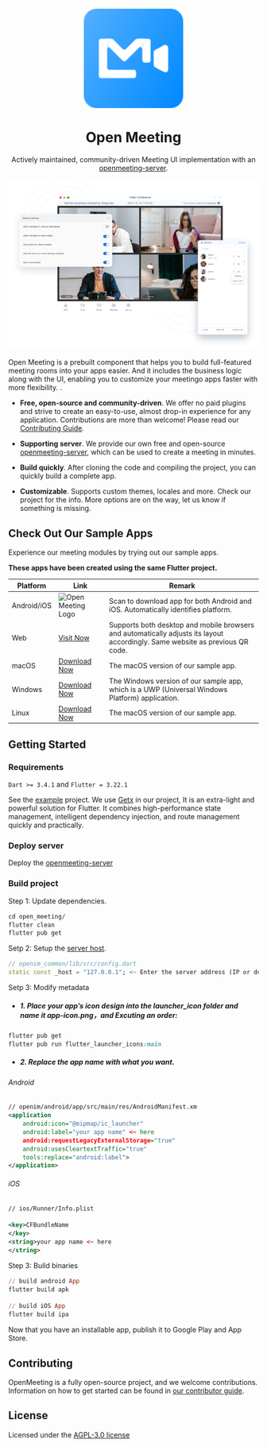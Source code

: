 <p align="center">
  <a href="https://openim.io">
    <img src="doc/logo.webp" width="200px" alt="Open Meeting Logo" />
  </a>
</p>

<h1 align="center">Open Meeting</h1>

<p align="center">
  Actively maintained, community-driven Meeting UI implementation with an <a href="https://github.com/openimsdk/openmeeting-server">openmeeting-server</a>.
</p>

<p align="center">
  <a href="https://www.openim.io/_next/image?url=%2Fimages%2Fmeeting_en.png&w=640&q=100">
    <img src="doc/meeting_p1.webp" alt="Open Meeting Logo" />
  </a>
</p>

Open Meeting is a prebuilt component that helps you to build full-featured meeting rooms into your apps easier. And it includes the business logic along with the UI, enabling you to customize your meetingo apps faster with more flexibility. .

* **Free, open-source and community-driven**. We offer no paid plugins and strive to create an easy-to-use, almost drop-in experience for any application. Contributions are more than welcome! Please read our [Contributing Guide](/CONTRIBUTING.md).

* **Supporting server**. We provide our own free and open-source [openmeeting-server](https://github.com/openimsdk/openmeeting-server), which can be used to create a meeting in minutes.

* **Build quickly**. After cloning the code and compiling the project, you can quickly build a complete app.

* **Customizable**. Supports custom themes, locales and more. Check our project for the info. More options are on the way, let us know if something is missing.
  
## Check Out Our Sample Apps

Experience our meeting modules by trying out our sample apps.

**These apps have been created using the same Flutter project.**

| Platform | Link | Remark |
|---------|---------|---------|
| Android/iOS | <img src="https://www.openim.io/_next/image?url=https%3A%2F%2Fwww.pgyer.com%2Fapp%2Fqrcode%2FIM-FCER&w=256&q=75" width="140px" alt="Open Meeting Logo" /> | Scan to download app for both Android and iOS. Automatically identifies platform. |
| Web | [Visit Now](https://www.openim.io/zh/commercial) | Supports both desktop and mobile browsers and automatically adjusts its layout accordingly. Same website as previous QR code. |
| macOS | [Download Now](https://www.openim.io/zh/commercial) | The macOS version of our sample app.  |
| Windows | [Download Now](https://www.openim.io/zh/commercial) | The Windows version of our sample app, which is a UWP (Universal Windows Platform) application. |
| Linux | [Download Now](https://www.openim.io/zh/commercial) | The macOS version of our sample app. |

## Getting Started

### Requirements

`Dart >= 3.4.1` and `Flutter = 3.22.1`

See the [example]() project. We use [Getx](https://github.com/jonataslaw/getx) in our project, It is an extra-light and powerful solution for Flutter. It combines high-performance state management, intelligent dependency injection, and route management quickly and practically.

### Deploy server

Deploy the [openmeeting-server](https://github.com/openimsdk/openmeeting-server)

### Build project

Step 1: Update dependencies. 

```ruby
cd open_meeting/
flutter clean
flutter pub get
```

Setp 2: Setup the [server host](/openim_common/lib/src/config.dart).

```dart
// openim_common/lib/src/config.dart
static const _host = "127.0.0.1"; <~ Enter the server address (IP or domain name)
```

Setp 3: Modify metadata

- ##### 1. Place your app’s icon design into the launcher_icon folder and name it app-icon.png，and Excuting an order:

```ruby
flutter pub get
flutter pub run flutter_launcher_icons:main
```

- ##### 2. Replace the app name with what you want.

 ###### Android

```xml
// openim/android/app/src/main/res/AndroidManifest.xm
<application
    android:icon="@mipmap/ic_launcher"
    android:label="your app name" <~ here
    android:requestLegacyExternalStorage="true"
    android:usesCleartextTraffic="true"
    tools:replace="android:label">
</application>
```
  
 ###### iOS
  
```xml
// ios/Runner/Info.plist

<key>CFBundleName
</key>
<string>your app name <~ here
</string> 
```

Step 3: Build binaries

```ruby
// build android App
flutter build apk

// build iOS App
flutter build ipa
```
Now that you have an installable app, publish it to Google Play and App Store.

## Contributing

OpenMeeting is a fully open-source project, and we welcome contributions. Information on how to get started can be found in [our contributor guide](/CONTRIBUTING.md).

## License

Licensed under the [AGPL-3.0 license](/LICENSE)
